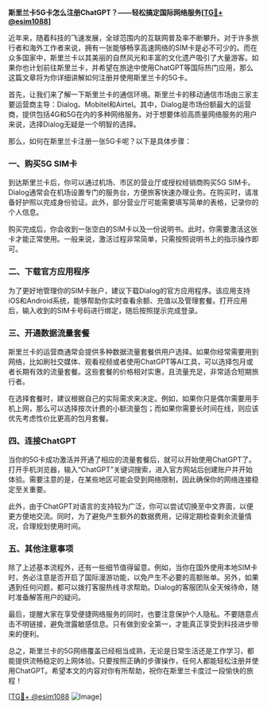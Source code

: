 **斯里兰卡5G卡怎么注册ChatGPT？——轻松搞定国际网络服务[[TG💪+ @esim1088](https://t.me/s/esim1088)]**

近年来，随着科技的飞速发展，全球范围内的互联网普及率不断攀升。对于许多旅行者和海外工作者来说，拥有一张能够畅享高速网络的SIM卡是必不可少的。而在众多国家中，斯里兰卡以其美丽的自然风光和丰富的文化遗产吸引了大量游客。如果你也计划前往斯里兰卡，并希望在旅途中使用ChatGPT等国际热门应用，那么这篇文章将为你详细讲解如何注册并使用斯里兰卡的5G卡。

首先，让我们来了解一下斯里兰卡的通信环境。斯里兰卡的移动通信市场由三家主要运营商主导：Dialog、Mobitel和Airtel。其中，Dialog是市场份额最大的运营商，提供包括4G和5G在内的多种网络服务。对于想要体验高质量网络服务的用户来说，选择Dialog无疑是一个明智的选择。

那么，如何在斯里兰卡注册一张5G卡呢？以下是具体步骤：

### **一、购买5G SIM卡**
到达斯里兰卡后，你可以通过机场、市区的营业厅或授权经销商购买5G SIM卡。Dialog通常会在机场设置专门的服务台，方便旅客快速办理业务。在购买时，请准备好护照以完成身份验证。此外，部分营业厅可能需要填写简单的表格，记录你的个人信息。

购买完成后，你会收到一张空白的SIM卡以及一份说明书。此时，你需要激活这张卡才能正常使用。一般来说，激活过程非常简单，只需按照说明书上的指示操作即可。

### **二、下载官方应用程序**
为了更好地管理你的SIM卡账户，建议下载Dialog的官方应用程序。该应用支持iOS和Android系统，能够帮助你实时查看余额、充值以及管理套餐。打开应用后，输入收到的SIM卡号码进行绑定，随后按照提示完成登录。

### **三、开通数据流量套餐**
斯里兰卡的运营商通常会提供多种数据流量套餐供用户选择。如果你经常需要用到网络，比如刷社交媒体、观看视频或者使用ChatGPT等AI工具，可以选择包月或者长期有效的流量套餐。这些套餐的价格相对实惠，且流量充足，非常适合短期旅行者。

在选择套餐时，建议根据自己的实际需求来决定。例如，如果你只是偶尔需要用手机上网，那么可以选择按次计费的小额流量包；而如果你需要长时间在线，则应该优先考虑性价比更高的包月套餐。

### **四、连接ChatGPT**
当你的5G卡成功激活并开通了相应的流量套餐后，就可以开始使用ChatGPT了。打开手机浏览器，输入“ChatGPT”关键词搜索，进入官方网站后创建账户并开始体验。需要注意的是，在某些地区可能会受到网络限制，因此确保你的网络连接稳定至关重要。

此外，由于ChatGPT对语言的支持较为广泛，你可以尝试切换至中文界面，以便更方便地交流。同时，为了避免产生额外的数据费用，记得定期检查剩余流量情况，合理规划使用时间。

### **五、其他注意事项**
除了上述基本流程外，还有一些细节值得留意。例如，当你在国外使用本地SIM卡时，务必注意是否开启了国际漫游功能，以免产生不必要的高额账单。另外，如果遇到任何问题，都可以拨打客服热线寻求帮助。Dialog的客服团队全天候待命，随时准备解答用户的疑问。

最后，提醒大家在享受便捷网络服务的同时，也要注意保护个人隐私。不要随意点击不明链接，避免泄露敏感信息。只有做到安全第一，才能真正享受到科技进步带来的便利。

总之，斯里兰卡的5G网络覆盖已经相当成熟，无论是日常生活还是工作学习，都能提供流畅稳定的上网体验。只要按照正确的步骤操作，任何人都能轻松注册并使用ChatGPT。希望本文的内容对你有所帮助，祝你在斯里兰卡度过一段愉快的旅程！

[[TG💪+ @esim1088](https://t.me/s/esim1088) ![Image](https://i.postimg.cc/4NQfJmqS/Snipaste-2025-05-13-00-14-12.png)]